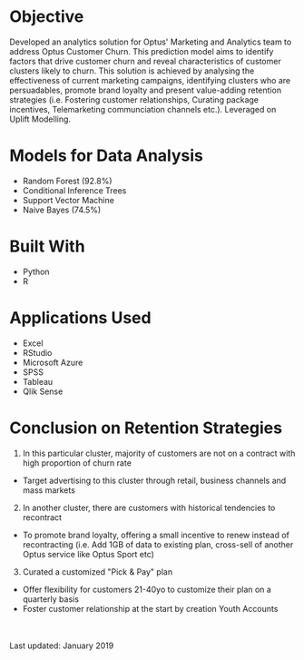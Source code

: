 # Objective
Developed an analytics solution for Optus' Marketing and Analytics team to address Optus Customer Churn. This prediction model aims to identify factors that drive customer churn and reveal characteristics of customer clusters likely to churn. This solution is achieved by analysing the effectiveness of current marketing campaigns, identifying clusters who are persuadables, promote brand loyalty and present value-adding retention strategies (i.e. Fostering customer relationships, Curating package incentives, Telemarketing communciation channels etc.). Leveraged on Uplift Modelling. 

# Models for Data Analysis
- Random Forest (92.8%)
- Conditional Inference Trees
- Support Vector Machine 
- Naive Bayes (74.5%)
  
# Built With 
- Python 
- R 

# Applications Used
- Excel
- RStudio
- Microsoft Azure
- SPSS
- Tableau
- Qlik Sense

# Conclusion on Retention Strategies 
1. In this particular cluster, majority of customers are not on a contract with high proportion of churn rate
- Target advertising to this cluster through retail, business channels and mass markets
 
2. In another cluster, there are customers with historical tendencies to recontract
- To promote brand loyalty, offering a small incentive to renew instead of recontracting (i.e. Add 1GB of data to existing plan, cross-sell of another Optus service like Optus Sport etc)

3. Curated a customized "Pick & Pay" plan
- Offer flexibility for customers 21-40yo to customize their plan on a quarterly basis
- Foster customer relationship at the start by creation Youth Accounts 

<br />
<br />
Last updated: January 2019
